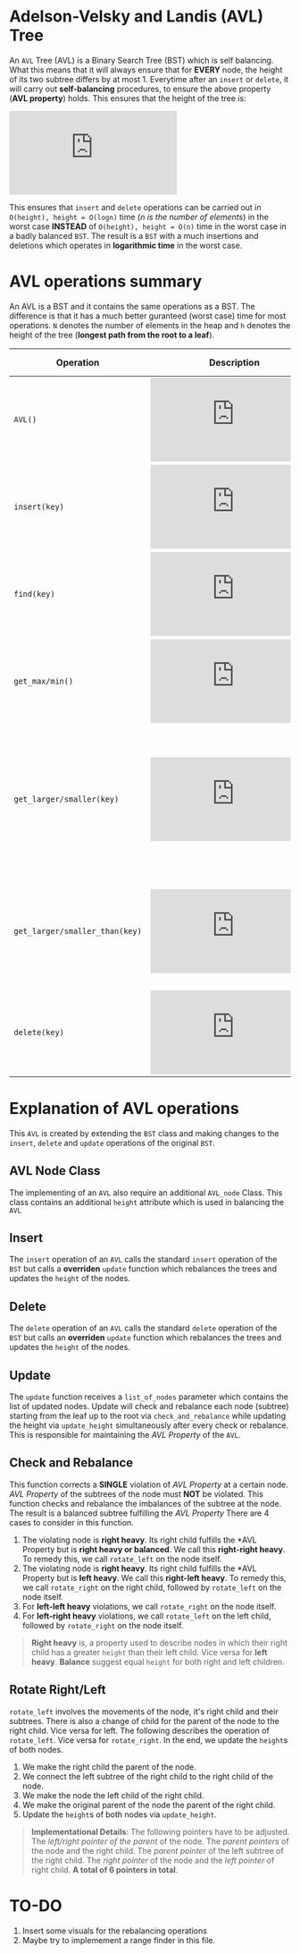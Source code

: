 # Adelson-Velsky and Landis (AVL) Tree
An `AVL` Tree (AVL) is a Binary Search Tree (BST) which is self balancing. What this means that it will always ensure that for **EVERY** node, the height of its two subtree differs by at most 1. Everytime after an `insert` or `delete`, it will carry out **self-balancing** procedures, to ensure the above property (**AVL property**) holds. This ensures that the height of the tree is:

![equation](https://latex.codecogs.com/gif.latex?height%3DO%28%5Clog%20n%29)

This ensures that `insert` and `delete` operations can be carried out in `O(height), height = O(logn)` time (*n is the number of elements*) in the worst case **INSTEAD** of `O(height), height = O(n)` time in the worst case in a badly balanced `BST`. The result is a `BST` with a much insertions and deletions which operates in **logarithmic time** in the worst case.

# AVL operations summary
An AVL is a BST and it contains the same operations as a BST. The difference is that it has a much better guranteed (worst case) time for most operations. `N` denotes the number of elements in the heap and `h` denotes the height of the tree (**longest path from the root to a leaf**).

|Operation|Description|Time Complexity|
|----------------|-------------------------------|-----------------------------|
`AVL()`|![equation](https://latex.codecogs.com/png.latex?O%281%29)|Constructor for `AVL`.
`insert(key)`|![equation](https://latex.codecogs.com/gif.latex?O%28%5Clog%20n%29)|Inserts key into the data structure while maintaining AVL property.
`find(key)`|![equation](https://latex.codecogs.com/gif.latex?O%28%5Clog%20n%29)| Finds and returns the specified key. Returns `None` if key is not found.
`get_max/min()`|![equation](https://latex.codecogs.com/gif.latex?O%28%5Clog%20n%29)|Returns the element with the largest/smallest key.
`get_larger/smaller(key)`|![equation](https://latex.codecogs.com/gif.latex?O%28%5Clog%20n%29)|Returns the first key which is **strictly** smaller/larger than the key specified. Returns `None` if there's nothing **strictly** smaller/larger or **if the key specified key is not in `AVL`**.
`get_larger/smaller_than(key)`|![equation](https://latex.codecogs.com/gif.latex?O%28%5Clog%20n%29)|Returns the first key which is **strictly** smaller/larger than the key specified. Returns `None` if there's nothing **strictly** smaller/larger.
`delete(key)`|![equation](https://latex.codecogs.com/gif.latex?O%28%5Clog%20n%29)|Returns and deletes the specified key. Returns `None` if specified key is not found in the `AVL`.

# Explanation of AVL operations
This `AVL` is created by extending the `BST` class and making changes to the `insert`, `delete` and `update` operations of the original `BST`.

## AVL Node Class
The implementing of an `AVL` also require an additional `AVL_node` Class. This class contains an additional `height` attribute which is used in balancing the `AVL`

## Insert
The `insert` operation of an `AVL` calls the standard `insert` operation of the `BST` but calls a **overriden** `update` function which rebalances the trees and updates the `height` of the nodes.

## Delete
The `delete` operation of an `AVL` calls the standard `delete` operation of the `BST` but calls an **overriden** `update` function which rebalances the trees and updates the `height` of the nodes.

## Update
The `update` function receives a `list_of_nodes` parameter which contains the list of updated nodes. Update will check and rebalance each node (subtree) starting from the leaf up to the root via `check_and_rebalance` while updating the height via `update_height` simultaneously after every check or rebalance. This is responsible for maintaining the *AVL Property* of the `AVL`.

## Check and Rebalance
This function corrects a **SINGLE** violation of *AVL Property* at a certain node. *AVL Property* of the subtrees of the node must **NOT** be violated. This function checks and rebalance the imbalances of the subtree at the node. The result is a balanced subtree fulfilling the *AVL Property* There are 4 cases to consider in this function.

1. The violating node is **right heavy**. Its right child fulfills the *AVL Property but is **right heavy or balanced**. We call this **right-right heavy**. To remedy this, we call `rotate_left` on the node itself. 
2. The violating node is **right heavy**. Its right child fulfills the *AVL Property but is **left heavy**. We call this **right-left heavy**. To remedy this, we call `rotate_right` on the right child, followed by `rotate_left` on the node itself.
3. For **left-left heavy** violations, we call `rotate_right` on the node itself. 
4. For **left-right heavy** violations, we call `rotate_left` on the left child, followed by `rotate_right` on the node itself.

> **Right heavy** is, a property used to describe nodes in which their right child has a greater `height` than their left child. Vice versa for **left heavy**. **Balance** suggest equal `height` for both right and left children.

## Rotate Right/Left

`rotate_left` involves the movements of the node, it's right child and their subtrees. There is also a change of child for the parent of the node to the right child. Vice versa for left. The following describes the operation of `rotate_left`. Vice versa for `rotate_right`. In the end, we update the `height`s of both nodes.

1. We make the right child the parent of the node.
2. We connect the left subtree of the right child to the right child of the node.
3. We make the node the left child of the right child. 
4. We make the original parent of the node the parent of the right child.
5. Update the `height`s of both nodes via `update_height`.

> **Implementational Details**: The following pointers have to be adjusted. The *left/right pointer of the parent* of the node. The *parent pointers* of the node and the right child. The *parent pointer* of the left subtree of the right child. The *right pointer* of the node and the *left pointer* of right child. **A total of 6 pointers in total**.


# TO-DO

1. Insert some visuals for the rebalancing operations
2. Maybe try to implemement a range finder in this file.




